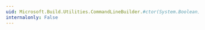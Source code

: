 ```yaml
---
uid: Microsoft.Build.Utilities.CommandLineBuilder.#ctor(System.Boolean)
internalonly: False
---
```

